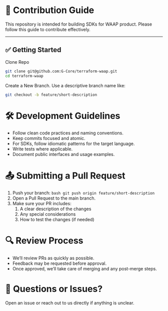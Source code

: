 # 🤝 Contribution Guide

This repository is intended for building SDKs for WAAP product. Please follow this guide to contribute effectively.

---

## ✅ Getting Started

Clone Repo

```bash
git clone git@github.com:G-Core/terraform-waap.git
cd terraform-waap
```

Create a New Branch. Use a descriptive branch name like:

```bash
git checkout -b feature/short-description
```

# 🛠 Development Guidelines

- Follow clean code practices and naming conventions.
- Keep commits focused and atomic.
- For SDKs, follow idiomatic patterns for the target language.
- Write tests where applicable.
- Document public interfaces and usage examples.

# 📤 Submitting a Pull Request

1. Push your branch: ```bash git push origin feature/short-description```
1. Open a Pull Request to the main branch.
1. Make sure your PR includes:
    1. A clear description of the changes
    1. Any special considerations
    1. How to test the changes (if needed)

# 🔍 Review Process

- We’ll review PRs as quickly as possible.
- Feedback may be requested before approval.
- Once approved, we’ll take care of merging and any post-merge steps.

# 💬 Questions or Issues?

Open an issue or reach out to us directly if anything is unclear.
